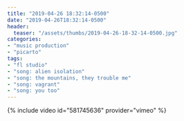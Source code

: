 ```yaml
---
title: "2019-04-26 18:32:14-0500"
date: "2019-04-26T18:32:14-0500"
header:
  teaser: "/assets/thumbs/2019-04-26-18-32-14-0500.jpg"
categories:
- "music production"
- "picarto"
tags:
- "fl studio"
- "song: alien isolation"
- "song: the mountains, they trouble me"
- "song: vagrant"
- "song: you too"
---
```

{% include video id="581745636" provider="vimeo" %}
